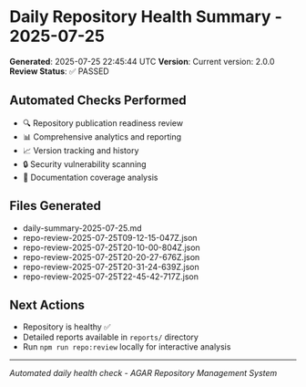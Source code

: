 # Daily Repository Health Summary - 2025-07-25

**Generated**: 2025-07-25 22:45:44 UTC
**Version**: Current version: 2.0.0
**Review Status**: ✅ PASSED

## Automated Checks Performed
- 🔍 Repository publication readiness review
- 📊 Comprehensive analytics and reporting
- 📈 Version tracking and history
- 🔒 Security vulnerability scanning
- 📖 Documentation coverage analysis

## Files Generated
- daily-summary-2025-07-25.md
- repo-review-2025-07-25T09-12-15-047Z.json
- repo-review-2025-07-25T20-10-00-804Z.json
- repo-review-2025-07-25T20-20-27-676Z.json
- repo-review-2025-07-25T20-31-24-639Z.json
- repo-review-2025-07-25T22-45-42-717Z.json

## Next Actions
- Repository is healthy ✅
- Detailed reports available in `reports/` directory
- Run `npm run repo:review` locally for interactive analysis

---
*Automated daily health check - AGAR Repository Management System*
